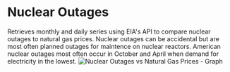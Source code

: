 # Nuclear Outages
Retrieves monthly and daily series using EIA's API to compare nuclear outages to natural gas prices.
Nuclear outages can be accidental but are most often planned outages for maintence on nuclear reactors.
American nuclear outages most often occur in October and April when demand for electricity in the lowest.
![Nuclear Outages vs Natural Gas Prices - Graph](https://github.com/user-attachments/assets/9d74f7e5-fcf4-4720-90e4-027f0b213196)
